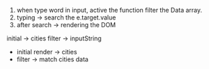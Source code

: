 1. when type word in input, active the function filter the Data array.
2. typing -> search the e.target.value
3. after search -> rendering the DOM

initial -> cities
filter -> inputString
- initial render -> cities
- filter -> match cities data